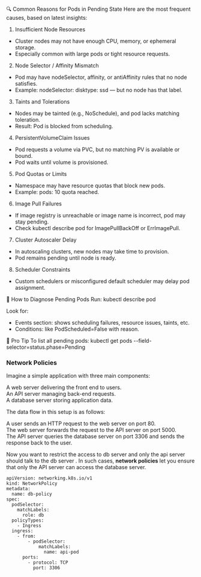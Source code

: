 
🔍 Common Reasons for Pods in Pending State
Here are the most frequent causes, based on latest insights:
1. Insufficient Node Resources
- Cluster nodes may not have enough CPU, memory, or ephemeral storage.
- Especially common with large pods or tight resource requests.
2. Node Selector / Affinity Mismatch
- Pod may have nodeSelector, affinity, or antiAffinity rules that no node satisfies.
- Example: nodeSelector: disktype: ssd — but no node has that label.
3. Taints and Tolerations
- Nodes may be tainted (e.g., NoSchedule), and pod lacks matching toleration.
- Result: Pod is blocked from scheduling.
4. PersistentVolumeClaim Issues
- Pod requests a volume via PVC, but no matching PV is available or bound.
- Pod waits until volume is provisioned.
5. Pod Quotas or Limits
- Namespace may have resource quotas that block new pods.
- Example: pods: 10 quota reached.
6. Image Pull Failures
- If image registry is unreachable or image name is incorrect, pod may stay pending.
- Check kubectl describe pod for ImagePullBackOff or ErrImagePull.
7. Cluster Autoscaler Delay
- In autoscaling clusters, new nodes may take time to provision.
- Pod remains pending until node is ready.
8. Scheduler Constraints
- Custom schedulers or misconfigured default scheduler may delay pod assignment.

🧪 How to Diagnose Pending Pods
Run:
kubectl describe pod <pod-name>


Look for:
- Events section: shows scheduling failures, resource issues, taints, etc.
- Conditions: like PodScheduled=False with reason.

🧠 Pro Tip
To list all pending pods:
kubectl get pods --field-selector=status.phase=Pending

### Network Policies

Imagine a simple application with three main components:

A web server delivering the front end to users. \
An API server managing back-end requests. \
A database server storing application data.

The data flow in this setup is as follows:

A user sends an HTTP request to the web server on port 80. \
The web server forwards the request to the API server on port 5000. \
The API server queries the database server on port 3306 and sends the response back to the user.

Now you want to restrict the access to db server and only the api server should talk to the db server . In such cases, **network policies** let you ensure that only the API server can access the database server.

```
apiVersion: networking.k8s.io/v1
kind: NetworkPolicy
metadata:
  name: db-policy
spec:
  podSelector:
    matchLabels:
      role: db
  policyTypes:
    - Ingress
  ingress:
    - from:
        - podSelector:
            matchLabels:
              name: api-pod
      ports:
        - protocol: TCP
          port: 3306
```

